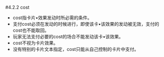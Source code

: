 #4.2.2        cost
* cost指卡片•效果发动时所必需的条件。
* 支付cost必须在发动的时候进行，即使该卡•该效果的发动被无效，支付的cost也不能取回。
* 玩家无法支付必要的cost的场合不能发动该卡•该效果。
* cost不视为卡片效果。
* 没有特别的卡片文本指定，cost只能从自己控制的卡片中支付。
